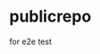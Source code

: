 # publicrepo
for e2e test






































































































































































































































































































































































































